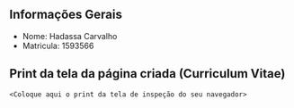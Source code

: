 

## Informações Gerais


- Nome: Hadassa Carvalho
- Matricula: 1593566

## Print da tela da página criada (Curriculum Vitae)

`<Coloque aqui o print da tela de inspeção do seu navegador>`
